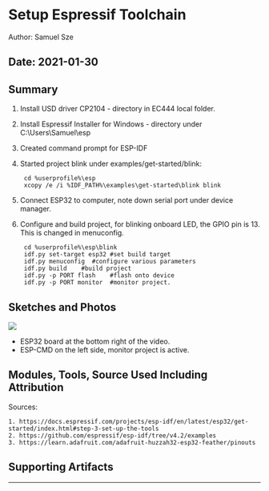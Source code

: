 #  Setup Espressif Toolchain

Author: Samuel Sze

Date: 2021-01-30
-----

## Summary
1. Install USD driver CP2104 - directory in EC444 local folder.
2. Install Espressif Installer for Windows - directory under C:\Users\Samuel\esp
3. Created command prompt for ESP-IDF
4. Started project blink under examples/get-started/blink:

        cd %userprofile%\esp
        xcopy /e /i %IDF_PATH%\examples\get-started\blink blink

5. Connect ESP32 to computer, note down serial port under device manager. 
6. Configure and build project, for blinking onboard LED, the GPIO pin is 13. This is changed in menuconfig. 

        cd %userprofile%\esp\blink
        idf.py set-target esp32 #set build target
        idf.py menuconfig  #configure various parameters
        idf.py build    #build project
        idf.py -p PORT flash    #flash onto device
        idf.py -p PORT monitor  #monitor project. 

## Sketches and Photos
[![](http://img.youtube.com/vi/gCvh9C8rbUM/0.jpg)](http://www.youtube.com/watch?v=gCvh9C8rbUM "ESP-IDF blink project")
* ESP32 board at the bottom right of the video. 
* ESP-CMD on the left side, monitor project is active.

## Modules, Tools, Source Used Including Attribution
Sources:

    1. https://docs.espressif.com/projects/esp-idf/en/latest/esp32/get-started/index.html#step-3-set-up-the-tools
    2. https://github.com/espressif/esp-idf/tree/v4.2/examples
    3. https://learn.adafruit.com/adafruit-huzzah32-esp32-feather/pinouts

## Supporting Artifacts


-----

